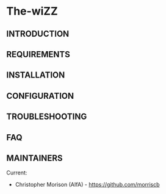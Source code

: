 # The-wiZZ



INTRODUCTION
------------



REQUIREMENTS
------------



INSTALLATION
------------



CONFIGURATION
-------------



TROUBLESHOOTING
---------------

FAQ
---



MAINTAINERS
-----------

Current:
 * Christopher Morison (AIfA) - https://github.com/morriscb